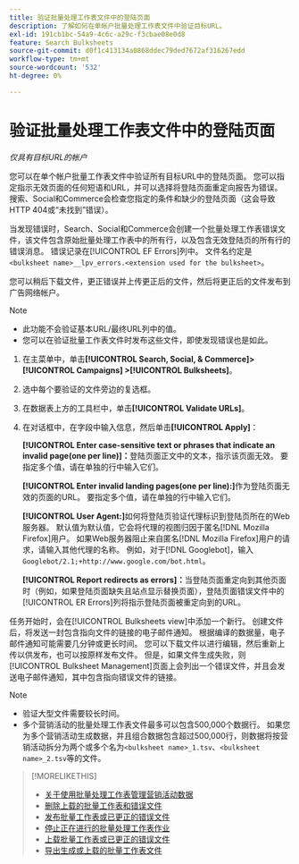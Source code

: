 ```yaml
---
title: 验证批量处理工作表文件中的登陆页面
description: 了解如何在单帐户批量处理工作表文件中验证目标URL。
exl-id: 191cb1bc-54a9-4c6c-a29c-f3cbae08e0d8
feature: Search Bulksheets
source-git-commit: d0f1c413134a0868ddec79ded7672af316267edd
workflow-type: tm+mt
source-wordcount: '532'
ht-degree: 0%

---
```


# 验证批量处理工作表文件中的登陆页面

*仅具有目标URL的帐户*

您可以在单个帐户批量工作表文件中验证所有目标URL中的登陆页面。 您可以指定指示无效页面的任何短语和URL，并可以选择将登陆页面重定向报告为错误。 搜索、Social和Commerce会检查您指定的条件和缺少的登陆页面（这会导致HTTP 404或“未找到”错误）。

当发现错误时，Search、Social和Commerce会创建一个批量处理工作表错误文件，该文件包含原始批量处理工作表中的所有行，以及包含无效登陆页的所有行的错误消息。 错误记录在[!UICONTROL EF Errors]列中。 文件名约定是`<bulksheet name>__lpv_errors.<extension used for the bulksheet>`。

您可以稍后下载文件，更正错误并上传更正后的文件，然后将更正后的文件发布到广告网络帐户。

>[!NOTE]
>
>* 此功能不会验证基本URL/最终URL列中的值。
>* 您可以在验证批量工作表文件时发布这些文件，即使发现错误也是如此。

1. 在主菜单中，单击&#x200B;**[!UICONTROL Search, Social, & Commerce]> [!UICONTROL Campaigns] >[!UICONTROL Bulksheets]**。

1. 选中每个要验证的文件旁边的复选框。

1. 在数据表上方的工具栏中，单击&#x200B;**[!UICONTROL Validate URLs]**。

1. 在对话框中，在字段中输入信息，然后单击&#x200B;**[!UICONTROL Apply]**：

   **[!UICONTROL Enter case-sensitive text or phrases that indicate an invalid page(one per line)]：**&#x200B;登陆页面正文中的文本，指示该页面无效。 要指定多个值，请在单独的行中输入它们。

   **[!UICONTROL Enter invalid landing pages(one per line):]**&#x200B;作为登陆页面无效的页面的URL。 要指定多个值，请在单独的行中输入它们。

   **[!UICONTROL User Agent:]**&#x200B;如何将登陆页验证代理标识到登陆页所在的Web服务器。 默认值为默认值，它会将代理的视图归因于匿名[!DNL Mozilla Firefox]用户。 如果Web服务器阻止来自匿名[!DNL Mozilla Firefox]用户的请求，请输入其他代理的名称。 例如，对于[!DNL Googlebot]，输入`Googlebot/2.1;+http://www.google.com/bot.html`。

   **[!UICONTROL Report redirects as errors]：**&#x200B;当登陆页面重定向到其他页面时（例如，如果登陆页面缺失且站点显示替换页面），登陆页面错误文件中的[!UICONTROL ER Errors]列将指示登陆页面被重定向到的URL。

任务开始时，会在[!UICONTROL Bulksheets view]中添加一个新行。 创建文件后，将发送一封包含指向文件的链接的电子邮件通知。 根据编译的数据量，电子邮件通知可能需要几分钟或更长时间。 您可以下载文件以进行编辑，然后重新上传以供发布，也可以按原样发布文件。 但是，如果文件生成失败，则[!UICONTROL Bulksheet Management]页面上会列出一个错误文件，并且会发送电子邮件通知，其中包含指向错误文件的链接。

>[!NOTE]
>
>* 验证大型文件需要较长时间。
>* 多个营销活动的批量处理工作表文件最多可以包含500,000个数据行。 如果您为多个营销活动生成数据，并且组合数据包含超过500,000行，则数据将按营销活动拆分为两个或多个名为`<bulksheet name>_1.tsv`、`<bulksheet name>_2.tsv`等的文件。

>[!MORELIKETHIS]
>
>* [关于使用批量处理工作表管理营销活动数据](bulksheet-about.md)
>* [删除上载的批量工作表和错误文件](bulksheet-delete.md)
>* [发布批量工作表或已更正的错误文件](bulksheet-post.md)
>* [停止正在进行的批量处理工作表作业](bulksheet-stop-job.md)
>* [上载批量工作表或已更正的错误文件](bulksheet-upload.md)
>* [导出生成或上载的批量工作表文件](bulksheet-export.md)

